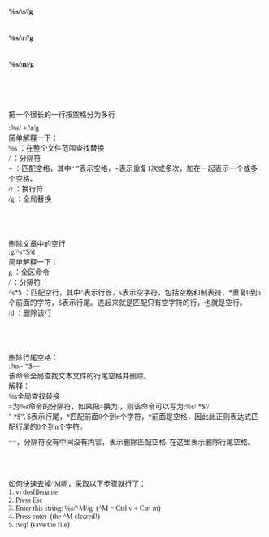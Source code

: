 <p class="p1" style="margin:10px auto;padding:0px;font-family:verdana, &quot;white-space:normal;background-color:#FFFFFF;">
	<strong style="margin:0px;padding:0px;">%s/\s//g</strong>
</p>
<p class="p1" style="margin:10px auto;padding:0px;font-family:verdana, &quot;white-space:normal;background-color:#FFFFFF;">
	&nbsp;
</p>
<p class="p1" style="margin:10px auto;padding:0px;font-family:verdana, &quot;white-space:normal;background-color:#FFFFFF;">
	<strong style="margin:0px;padding:0px;">%s/\r//g</strong>
</p>
<p class="p1" style="margin:10px auto;padding:0px;font-family:verdana, &quot;white-space:normal;background-color:#FFFFFF;">
	&nbsp;
</p>
<p class="p1" style="margin:10px auto;padding:0px;font-family:verdana, &quot;white-space:normal;background-color:#FFFFFF;">
	<strong style="margin:0px;padding:0px;">%s/\n//g</strong>
</p>
<div style="margin:0px;padding:0px;font-family:verdana, &quot;white-space:normal;background-color:#FFFFFF;">
	<strong style="margin:0px;padding:0px;">&nbsp;</strong>
</div>
<br style="margin:0px;padding:0px;font-family:verdana, &quot;white-space:normal;background-color:#FFFFFF;" />
<p style="margin:10px auto;padding:0px;font-family:verdana, &quot;white-space:normal;background-color:#FFFFFF;">
	&nbsp;
</p>
<p style="margin:10px auto;padding:0px;font-family:verdana, &quot;white-space:normal;background-color:#FFFFFF;">
	把一个很长的一行按空格分为多行
</p>
<span style="font-family:verdana, &quot;white-space:normal;background-color:#FFFFFF;">:%s/ +/\r/g</span><br style="margin:0px;padding:0px;font-family:verdana, &quot;white-space:normal;background-color:#FFFFFF;" />
<span style="font-family:verdana, &quot;white-space:normal;background-color:#FFFFFF;">简单解释一下：</span><br style="margin:0px;padding:0px;font-family:verdana, &quot;white-space:normal;background-color:#FFFFFF;" />
<span style="font-family:verdana, &quot;white-space:normal;background-color:#FFFFFF;">%s ：在整个文件范围查找替换</span><br style="margin:0px;padding:0px;font-family:verdana, &quot;white-space:normal;background-color:#FFFFFF;" />
<span style="font-family:verdana, &quot;white-space:normal;background-color:#FFFFFF;">/ ：分隔符</span><br style="margin:0px;padding:0px;font-family:verdana, &quot;white-space:normal;background-color:#FFFFFF;" />
<span style="font-family:verdana, &quot;white-space:normal;background-color:#FFFFFF;">+ ：匹配空格，其中“ ”表示空格，+表示重复1次或多次，加在一起表示一个或多个空格。</span><br style="margin:0px;padding:0px;font-family:verdana, &quot;white-space:normal;background-color:#FFFFFF;" />
<span style="font-family:verdana, &quot;white-space:normal;background-color:#FFFFFF;">/r ：换行符</span><br style="margin:0px;padding:0px;font-family:verdana, &quot;white-space:normal;background-color:#FFFFFF;" />
<span style="font-family:verdana, &quot;white-space:normal;background-color:#FFFFFF;">/g ：全局替换</span><br style="margin:0px;padding:0px;font-family:verdana, &quot;white-space:normal;background-color:#FFFFFF;" />
<br style="margin:0px;padding:0px;font-family:verdana, &quot;white-space:normal;background-color:#FFFFFF;" />
<br style="margin:0px;padding:0px;font-family:verdana, &quot;white-space:normal;background-color:#FFFFFF;" />
<br style="margin:0px;padding:0px;font-family:verdana, &quot;white-space:normal;background-color:#FFFFFF;" />
<br style="margin:0px;padding:0px;font-family:verdana, &quot;white-space:normal;background-color:#FFFFFF;" />
<span style="font-family:verdana, &quot;white-space:normal;background-color:#FFFFFF;">删除文章中的空行</span><br style="margin:0px;padding:0px;font-family:verdana, &quot;white-space:normal;background-color:#FFFFFF;" />
<span style="font-family:verdana, &quot;white-space:normal;background-color:#FFFFFF;">:g/^s*$/d</span><br style="margin:0px;padding:0px;font-family:verdana, &quot;white-space:normal;background-color:#FFFFFF;" />
<span style="font-family:verdana, &quot;white-space:normal;background-color:#FFFFFF;">简单解释一下：</span><br style="margin:0px;padding:0px;font-family:verdana, &quot;white-space:normal;background-color:#FFFFFF;" />
<span style="font-family:verdana, &quot;white-space:normal;background-color:#FFFFFF;">g ：全区命令</span><br style="margin:0px;padding:0px;font-family:verdana, &quot;white-space:normal;background-color:#FFFFFF;" />
<span style="font-family:verdana, &quot;white-space:normal;background-color:#FFFFFF;">/ ：分隔符</span><br style="margin:0px;padding:0px;font-family:verdana, &quot;white-space:normal;background-color:#FFFFFF;" />
<span style="font-family:verdana, &quot;white-space:normal;background-color:#FFFFFF;">^s*$ ：匹配空行，其中^表示行首，s表示空字符，包括空格和制表符，*重复0到n个前面的字符，$表示行尾。连起来就是匹配只有空字符的行，也就是空行。</span><br style="margin:0px;padding:0px;font-family:verdana, &quot;white-space:normal;background-color:#FFFFFF;" />
<span style="font-family:verdana, &quot;white-space:normal;background-color:#FFFFFF;">/d ：删除该行</span><br style="margin:0px;padding:0px;font-family:verdana, &quot;white-space:normal;background-color:#FFFFFF;" />
<br style="margin:0px;padding:0px;font-family:verdana, &quot;white-space:normal;background-color:#FFFFFF;" />
<br style="margin:0px;padding:0px;font-family:verdana, &quot;white-space:normal;background-color:#FFFFFF;" />
<br style="margin:0px;padding:0px;font-family:verdana, &quot;white-space:normal;background-color:#FFFFFF;" />
<br style="margin:0px;padding:0px;font-family:verdana, &quot;white-space:normal;background-color:#FFFFFF;" />
<span style="font-family:verdana, &quot;white-space:normal;background-color:#FFFFFF;">删除行尾空格：</span><br style="margin:0px;padding:0px;font-family:verdana, &quot;white-space:normal;background-color:#FFFFFF;" />
<span style="font-family:verdana, &quot;white-space:normal;background-color:#FFFFFF;">:%s= *$==</span><br style="margin:0px;padding:0px;font-family:verdana, &quot;white-space:normal;background-color:#FFFFFF;" />
<span style="font-family:verdana, &quot;white-space:normal;background-color:#FFFFFF;">该命令全局查找文本文件的行尾空格并删除。</span><br style="margin:0px;padding:0px;font-family:verdana, &quot;white-space:normal;background-color:#FFFFFF;" />
<span style="font-family:verdana, &quot;white-space:normal;background-color:#FFFFFF;">解释：</span><br style="margin:0px;padding:0px;font-family:verdana, &quot;white-space:normal;background-color:#FFFFFF;" />
<span style="font-family:verdana, &quot;white-space:normal;background-color:#FFFFFF;">%s全局查找替换</span><br style="margin:0px;padding:0px;font-family:verdana, &quot;white-space:normal;background-color:#FFFFFF;" />
<span style="font-family:verdana, &quot;white-space:normal;background-color:#FFFFFF;">=为%s命令的分隔符，如果把=换为/，则该命令可以写为:%s/ *$//</span><br style="margin:0px;padding:0px;font-family:verdana, &quot;white-space:normal;background-color:#FFFFFF;" />
<span style="font-family:verdana, &quot;white-space:normal;background-color:#FFFFFF;">” *$”, $表示行尾，*匹配前面0个到n个字符，*前面是空格，因此此正则表达式匹配行尾的0个到n个字符。</span><br style="margin:0px;padding:0px;font-family:verdana, &quot;white-space:normal;background-color:#FFFFFF;" />
<p style="margin:10px auto;padding:0px;font-family:verdana, &quot;white-space:normal;background-color:#FFFFFF;">
	==，分隔符没有中间没有内容，表示删除匹配空格, 在这里表示删除行尾空格。
</p>
<p style="margin:10px auto;padding:0px;font-family:verdana, &quot;white-space:normal;background-color:#FFFFFF;">
	&nbsp;
</p>
<p style="margin:10px auto;padding:0px;font-family:verdana, &quot;white-space:normal;background-color:#FFFFFF;">
	&nbsp;
</p>
<p style="margin:10px auto;padding:0px;font-family:verdana, &quot;white-space:normal;background-color:#FFFFFF;">
	如何快速去掉^M呢，采取以下步骤就行了：<br style="margin:0px;padding:0px;" />
1. vi dosfilename<br style="margin:0px;padding:0px;" />
2. Press Esc&nbsp;<br style="margin:0px;padding:0px;" />
3. Enter this string: %s/^M//g&nbsp; (^M = Ctrl v + Ctrl m)<br style="margin:0px;padding:0px;" />
4. Press enter&nbsp; (the ^M cleared!)<br style="margin:0px;padding:0px;" />
5. :wq! (save the file)
</p>